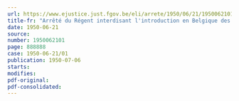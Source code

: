 ```yaml
---
url: https://www.ejustice.just.fgov.be/eli/arrete/1950/06/21/1950062101/justel
title-fr: "Arrêté du Régent interdisant l'introduction en Belgique des publications étrangères " Das Ronke Magazin ", " Paprika ", " Neues Magazin ", " Wiener Magazin " et " Eva ""
date: 1950-06-21
source:
number: 1950062101
page: 888888
case: 1950-06-21/01
publication: 1950-07-06
starts:
modifies:
pdf-original:
pdf-consolidated:
---
```


